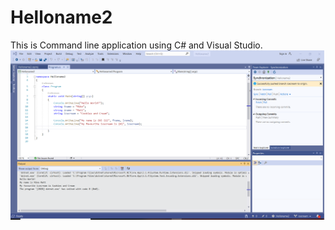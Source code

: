 # Helloname2
This is Command line application using C# and Visual Studio.
![Output](https://github.com/maulikpatel1992/Helloname2/blob/master/screenshot.png?raw=true)
